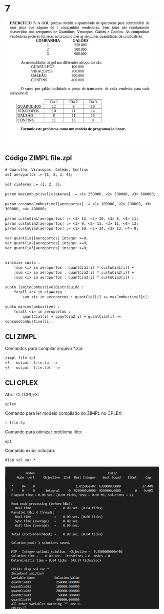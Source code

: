 # 7

![image](resources/ex.png)

## Código ZIMPL  file.zpl

    # Guarulho, Viracopos, Galeão, Confins
    set aeroportos := {1, 2, 3, 4};

    set ciaAerea := {1, 2, 3};

    param maxCombustivel[ciaAerea] := <1> 250000, <2> 500000, <3> 600000;

    param consumoCombustivel[aeroportos] := <1> 100000, <2> 200000, <3> 300000, <4> 400000;

    param custoCia1[aeroportos] := <1> 12, <2> 10, <3> 8, <4> 11;
    param custoCia2[aeroportos] := <1> 9, <2> 11, <3> 11, <4> 13;
    param custoCia3[aeroportos] := <1> 10, <2> 14, <3> 13, <4> 9; 

    var quantCia1[aeroportos] integer >=0;
    var quantCia2[aeroportos] integer >=0;
    var quantCia3[aeroportos] integer >=0;


    minimize custo : 
        (sum <i> in aeroportos : quantCia1[i] * custoCia1[i]) +
        (sum <i> in aeroportos : quantCia2[i] * custoCia2[i]) +
        (sum <i> in aeroportos : quantCia3[i] * custoCia3[i]) ;
    
    subto limiteCombustivelDistribuido :
        forall <c> in ciaAerea :
            sum <i> in aeroportos : quantCia1[i] <= maxCombustivel[c];

    subto minimoCombustivel :
        forall <i> in aeroportos :
            quantCia1[i] + quantCia2[i] + quantCia3[i] >= consumoCombustivel[i];

## CLI ZIMPL

Comandos para compilar arquivo *.zpl:

    zimpl file.zpl
    <!-- output  file.lp -->
    <!-- output  file.tbl -->

## CLI CPLEX

Abrir CLI CPLEX:

    cplex

Comando para ler modelo compilado do ZIMPL no CPLEX:

    r file.lp

Comando para otimizar problema lido:

    opt

Comando exibir solução:

    disp sol var *

![image](resources/sol.png)
